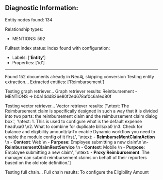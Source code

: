 
Diagnostic Information:
--------------------------------------------------
Entity nodes found: 134

Relationship types:
- MENTIONS: 592

Fulltext index status:
Index found with configuration:
- Labels: ['__Entity__']
- Properties: ['id']
--------------------------------------------------
Found 152 documents already in Neo4j, skipping conversion
Testing entity extraction...
Extracted entities: ['Reimbursement']

Testing graph retriever...
Graph retriever results:
Reimbursement - MENTIONS -> b0a14dd826e80f2ed678af0c6a1ed80f

Testing vector retriever...
Vector retriever results:
['\ntext: The Reimbursement claim is specifically designed in such a way that it is divided into two parts: the reimbursement claim and the reimbursement claim dialog box.', '\ntext: 1. This is used to configure what is the default expense head\xa0   \n2. What to combine for duplicate bills\xa0   \n3. Check for balance and eligibility amount\n\nTo enable Dynamic workflow you need to enable the module config of it first.', '\ntext: - **ReimburseMentClaimAction**  \n  - **Context**: Web  \n  - **Purpose**: Employee submitting a new claim\n  \n- **ReimbursementClaimRestService**  \n  - **Context**: Mobile  \n  - **Purpose**: Employee submitting a new claim', '\ntext: - **Proxy Reimbursement**: The manager can submit reimbursement claims on behalf of their reporters based on the old role definition.']

Testing full chain...
Full chain results:
To configure the Eligibility Amount